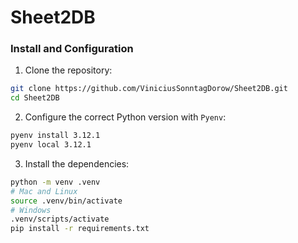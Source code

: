 # Sheet2DB

### Install and Configuration

1. Clone the repository:
```bash
git clone https://github.com/ViniciusSonntagDorow/Sheet2DB.git
cd Sheet2DB
```

2. Configure the correct Python version with `Pyenv`:
```bash
pyenv install 3.12.1
pyenv local 3.12.1
```

3. Install the dependencies:
```bash
python -m venv .venv
# Mac and Linux
source .venv/bin/activate
# Windows
.venv/scripts/activate
pip install -r requirements.txt
```